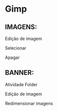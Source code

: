 # Gimp
## IMAGENS:
Edição de imagem


Selecionar


Apagar


## BANNER:
Atividade Folder


Edição de imagem


Redimensionar imagens
